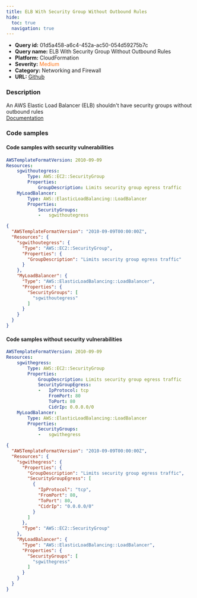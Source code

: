 ```yaml
---
title: ELB With Security Group Without Outbound Rules
hide:
  toc: true
  navigation: true
---
```


<style>
  .highlight .hll {
    background-color: #ff171742;
  }
  .md-content {
    max-width: 1100px;
    margin: 0 auto;
  }
</style>

-   **Query id:** 01d5a458-a6c4-452a-ac50-054d59275b7c
-   **Query name:** ELB With Security Group Without Outbound Rules
-   **Platform:** CloudFormation
-   **Severity:** <span style="color:#ff7213">Medium</span>
-   **Category:** Networking and Firewall
-   **URL:** [Github](https://github.com/Checkmarx/kics/tree/master/assets/queries/cloudFormation/aws/elb_with_security_group_without_outbound_rules)

### Description
An AWS Elastic Load Balancer (ELB) shouldn't have security groups without outbound rules<br>
[Documentation](https://docs.aws.amazon.com/AWSCloudFormation/latest/UserGuide/aws-properties-ec2-security-group.html#cfn-ec2-securitygroup-securitygroupegress)

### Code samples
#### Code samples with security vulnerabilities
```yaml title="Positive test num. 1 - yaml file" hl_lines="5"
AWSTemplateFormatVersion: 2010-09-09
Resources:
    sgwithoutegress:
        Type: AWS::EC2::SecurityGroup
        Properties:
            GroupDescription: Limits security group egress traffic
    MyLoadBalancer:
        Type: AWS::ElasticLoadBalancing::LoadBalancer
        Properties:
            SecurityGroups:
            -   sgwithoutegress
```
```json title="Positive test num. 2 - json file" hl_lines="6"
{
  "AWSTemplateFormatVersion": "2010-09-09T00:00:00Z",
  "Resources": {
    "sgwithoutegress": {
      "Type": "AWS::EC2::SecurityGroup",
      "Properties": {
        "GroupDescription": "Limits security group egress traffic"
      }
    },
    "MyLoadBalancer": {
      "Type": "AWS::ElasticLoadBalancing::LoadBalancer",
      "Properties": {
        "SecurityGroups": [
          "sgwithoutegress"
        ]
      }
    }
  }
}

```


#### Code samples without security vulnerabilities
```yaml title="Negative test num. 1 - yaml file"
AWSTemplateFormatVersion: 2010-09-09
Resources:
    sgwithegress:
        Type: AWS::EC2::SecurityGroup
        Properties:
            GroupDescription: Limits security group egress traffic
            SecurityGroupEgress:
            -   IpProtocol: tcp
                FromPort: 80
                ToPort: 80
                CidrIp: 0.0.0.0/0
    MyLoadBalancer:
        Type: AWS::ElasticLoadBalancing::LoadBalancer
        Properties:
            SecurityGroups:
            -   sgwithegress
```
```json title="Negative test num. 2 - json file"
{
  "AWSTemplateFormatVersion": "2010-09-09T00:00:00Z",
  "Resources": {
    "sgwithegress": {
      "Properties": {
        "GroupDescription": "Limits security group egress traffic",
        "SecurityGroupEgress": [
          {
            "IpProtocol": "tcp",
            "FromPort": 80,
            "ToPort": 80,
            "CidrIp": "0.0.0.0/0"
          }
        ]
      },
      "Type": "AWS::EC2::SecurityGroup"
    },
    "MyLoadBalancer": {
      "Type": "AWS::ElasticLoadBalancing::LoadBalancer",
      "Properties": {
        "SecurityGroups": [
          "sgwithegress"
        ]
      }
    }
  }
}

```
